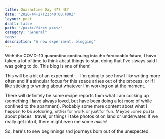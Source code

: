 ```yaml
---
title: Quarantine Day 47? 48?
date: "2020-04-27T21:40:00.000Z"
layout: post
draft: false
path: "/posts/first-post/"
category: "General"
tags:
description: "A new experiment: blogging"
---
```


With the COVID-19 quarantine continuing into the forseeable future, I have taken
a lot of time to think about things to start doing that I've always said I was
going to do.  This blog is one of them!

This will be a bit of an experiment — I'm going to see how I like writing more
often and if a singular focus for this space arises out of the process, or if I 
like sticking to writing about whatever I'm working on at the moment.

There will definitely be some recipe reports from what I am cooking up (something
I have always loved, but have been doing a lot more of while confined to the
apartment).  Probably some more content about what I happen to be soldering,
either for work or just for fun.  Maybe some posts about places I travel, or
things I take photos of on land or underwater.  If we really get into it, there
might even me some _music_!

So, here's to new beginnings and journeys born out of the unexpected.